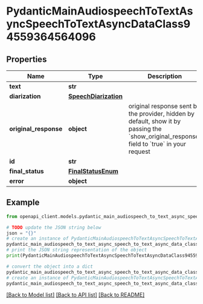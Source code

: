 # PydanticMainAudiospeechToTextAsyncSpeechToTextAsyncDataClass94559364564096


## Properties

Name | Type | Description | Notes
------------ | ------------- | ------------- | -------------
**text** | **str** |  | 
**diarization** | [**SpeechDiarization**](SpeechDiarization.md) |  | 
**original_response** | **object** | original response sent by the provider, hidden by default, show it by passing the &#x60;show_original_response&#x60; field to &#x60;true&#x60; in your request | [optional] 
**id** | **str** |  | 
**final_status** | [**FinalStatusEnum**](FinalStatusEnum.md) |  | 
**error** | **object** |  | [optional] 

## Example

```python
from openapi_client.models.pydantic_main_audiospeech_to_text_async_speech_to_text_async_data_class94559364564096 import PydanticMainAudiospeechToTextAsyncSpeechToTextAsyncDataClass94559364564096

# TODO update the JSON string below
json = "{}"
# create an instance of PydanticMainAudiospeechToTextAsyncSpeechToTextAsyncDataClass94559364564096 from a JSON string
pydantic_main_audiospeech_to_text_async_speech_to_text_async_data_class94559364564096_instance = PydanticMainAudiospeechToTextAsyncSpeechToTextAsyncDataClass94559364564096.from_json(json)
# print the JSON string representation of the object
print(PydanticMainAudiospeechToTextAsyncSpeechToTextAsyncDataClass94559364564096.to_json())

# convert the object into a dict
pydantic_main_audiospeech_to_text_async_speech_to_text_async_data_class94559364564096_dict = pydantic_main_audiospeech_to_text_async_speech_to_text_async_data_class94559364564096_instance.to_dict()
# create an instance of PydanticMainAudiospeechToTextAsyncSpeechToTextAsyncDataClass94559364564096 from a dict
pydantic_main_audiospeech_to_text_async_speech_to_text_async_data_class94559364564096_form_dict = pydantic_main_audiospeech_to_text_async_speech_to_text_async_data_class94559364564096.from_dict(pydantic_main_audiospeech_to_text_async_speech_to_text_async_data_class94559364564096_dict)
```
[[Back to Model list]](../README.md#documentation-for-models) [[Back to API list]](../README.md#documentation-for-api-endpoints) [[Back to README]](../README.md)


